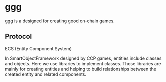# ggg

ggg is a designed for creating good on-chain games.

## Protocol

ECS (Entity Component System)

In SmartObjectFramework designed by CCP games, entities include classes and objects. Here we use libraries to implement classes.
Those libraries are mainly for creating entities and helping to build relationships between the created entity and related components.

